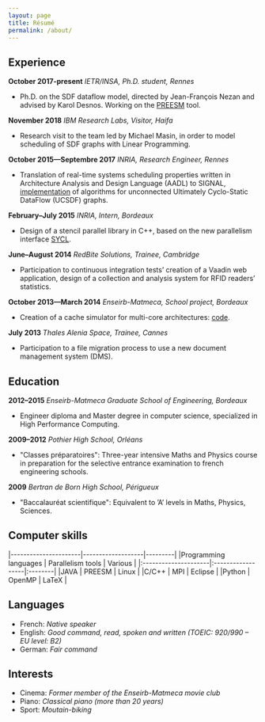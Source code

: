 ```yaml
---
layout: page
title: Résumé
permalink: /about/
---
```



## Experience

**October 2017-present** *IETR/INSA, Ph.D. student, Rennes*

- Ph.D. on the SDF dataflow model, directed by Jean-François Nezan and advised by Karol Desnos.
Working on the [PREESM](https://preesm.github.io) tool.

**November 2018** *IBM Research Labs, Visitor, Haifa*

- Research visit to the team led by Michael Masin, in order to model scheduling of SDF graphs with Linear Programming.

**October 2015—Septembre 2017** *INRIA, Research Engineer, Rennes*

- Translation of real-time systems scheduling properties written in Architecture Analysis and Design Language (AADL)
to SIGNAL, [implementation](http://polychrony.inria.fr/ADFG/) of algorithms for unconnected Ultimately Cyclo-Static DataFlow (UCSDF) graphs.

**February–July 2015** *INRIA, Intern, Bordeaux*

- Design of a stencil parallel library in C++, based on the new parallelism interface [SYCL](https://github.com/triSYCL/triSYCL).

**June–August 2014** *RedBite Solutions, Trainee, Cambridge*

- Participation to continuous integration tests’ creation of a Vaadin web application, design of a collection and
analysis system for RFID readers’ statistics.

**October 2013—March 2014** *Enseirb-Matmeca, School project, Bordeaux*

- Creation of a cache simulator for multi-core architectures: [code](https://github.com/gpichon/caches-pfa).

**July 2013** *Thales Alenia Space, Trainee, Cannes*

- Participation to a file migration process to use a new document management system (DMS).

## Education

**2012–2015** *Enseirb-Matmeca Graduate School of Engineering, Bordeaux*

- Engineer diploma and Master degree in computer science, specialized in High Performance Computing.

**2009–2012** *Pothier High School, Orléans*

- "Classes préparatoires": Three-year intensive Maths and Physics course in preparation for the selective entrance examination 
to french engineering schools.

**2009** *Bertran de Born High School, Périgueux*

- "Baccalauréat scientifique": Equivalent to ’A’ levels in Maths, Physics, Sciences.


## Computer skills

|----------------------|-------------------|---------|
|Programming languages | Parallelism tools | Various |
|:---------------------|:------------------|:--------|
|JAVA                  | PREESM            | Linux   |
|C/C++                 | MPI               | Eclipse |
|Python                | OpenMP            | LaTeX   |


## Languages

- French: *Native speaker*
- English: *Good command, read, spoken and written (TOEIC: 920/990 – EU level: B2)*
- German: *Fair command*

## Interests

- Cinema: *Former member of the Enseirb-Matmeca movie club*
- Piano: *Classical piano (more than 20 years)*
- Sport: *Moutain-biking*

